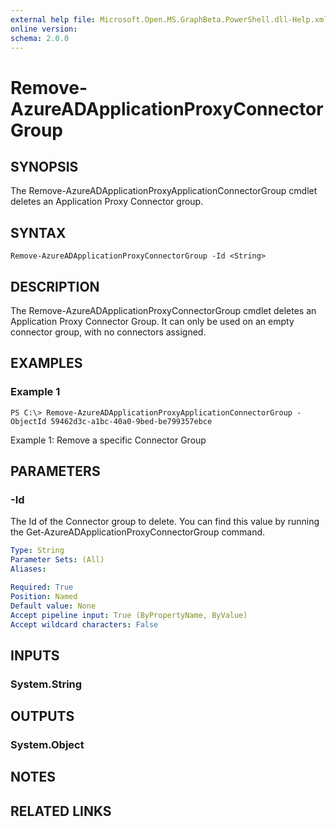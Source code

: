 ```yaml
---
external help file: Microsoft.Open.MS.GraphBeta.PowerShell.dll-Help.xml
online version: 
schema: 2.0.0
---
```


# Remove-AzureADApplicationProxyConnectorGroup

## SYNOPSIS
The Remove-AzureADApplicationProxyApplicationConnectorGroup cmdlet deletes an Application Proxy Connector group. 

## SYNTAX

```
Remove-AzureADApplicationProxyConnectorGroup -Id <String>
```

## DESCRIPTION
The Remove-AzureADApplicationProxyConnectorGroup cmdlet deletes an Application Proxy Connector Group. It can only be used on an empty connector group, with no connectors assigned. 

## EXAMPLES

### Example 1
```
PS C:\> Remove-AzureADApplicationProxyApplicationConnectorGroup -ObjectId 59462d3c-a1bc-40a0-9bed-be799357ebce 

```
Example 1: Remove a specific Connector Group

## PARAMETERS

### -Id
The Id of the Connector group to delete. You can find this value by running the Get-AzureADApplicationProxyConnectorGroup command. 

```yaml
Type: String
Parameter Sets: (All)
Aliases: 

Required: True
Position: Named
Default value: None
Accept pipeline input: True (ByPropertyName, ByValue)
Accept wildcard characters: False
```

## INPUTS

### System.String


## OUTPUTS

### System.Object

## NOTES

## RELATED LINKS

